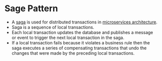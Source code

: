# Sage Pattern
- A [saga](https://microservices.io/patterns/data/saga.html) is used for distributed transactions in [microservices architecture](../3_MicroServices/Readme.md). 
- Saga is a sequence of local transactions. 
- Each local transaction updates the database and publishes a message or event to trigger the next local transaction in the saga.
- If a local transaction fails because it violates a business rule then the saga executes a series of compensating transactions that undo the changes that were made by the preceding local transactions.